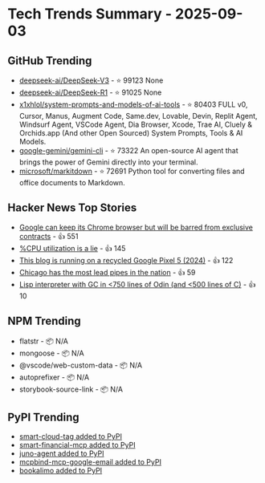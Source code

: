 # Tech Trends Summary - 2025-09-03

## GitHub Trending
- [deepseek-ai/DeepSeek-V3](https://github.com/deepseek-ai/DeepSeek-V3) - ⭐ 99123
  None
- [deepseek-ai/DeepSeek-R1](https://github.com/deepseek-ai/DeepSeek-R1) - ⭐ 91025
  None
- [x1xhlol/system-prompts-and-models-of-ai-tools](https://github.com/x1xhlol/system-prompts-and-models-of-ai-tools) - ⭐ 80403
  FULL v0, Cursor, Manus, Augment Code, Same.dev, Lovable, Devin, Replit Agent, Windsurf Agent, VSCode Agent, Dia Browser, Xcode, Trae AI, Cluely & Orchids.app (And other Open Sourced) System Prompts, Tools & AI Models.
- [google-gemini/gemini-cli](https://github.com/google-gemini/gemini-cli) - ⭐ 73322
  An open-source AI agent that brings the power of Gemini directly into your terminal.
- [microsoft/markitdown](https://github.com/microsoft/markitdown) - ⭐ 72691
  Python tool for converting files and office documents to Markdown.

## Hacker News Top Stories
- [Google can keep its Chrome browser but will be barred from exclusive contracts](https://www.cnbc.com/2025/09/02/google-antitrust-search-ruling.html) - 👍 551
- [%CPU utilization is a lie](https://www.brendanlong.com/cpu-utilization-is-a-lie.html) - 👍 145
- [This blog is running on a recycled Google Pixel 5 (2024)](https://blog.ctms.me/posts/2024-08-29-running-this-blog-on-a-pixel-5/) - 👍 122
- [Chicago has the most lead pipes in the nation](https://grist.org/accountability/chicago-lead-pipe-replacement-map-health/) - 👍 59
- [Lisp interpreter with GC in <750 lines of Odin (and <500 lines of C)](https://github.com/krig/LISP) - 👍 10

## NPM Trending
- flatstr - 📦 N/A
- mongoose - 📦 N/A
- @vscode/web-custom-data - 📦 N/A
- autoprefixer - 📦 N/A
- storybook-source-link - 📦 N/A

## PyPI Trending
- [smart-cloud-tag added to PyPI](https://pypi.org/project/smart-cloud-tag/)
- [smart-financial-mcp added to PyPI](https://pypi.org/project/smart-financial-mcp/)
- [juno-agent added to PyPI](https://pypi.org/project/juno-agent/)
- [mcpbind-mcp-google-email added to PyPI](https://pypi.org/project/mcpbind-mcp-google-email/)
- [bookalimo added to PyPI](https://pypi.org/project/bookalimo/)
